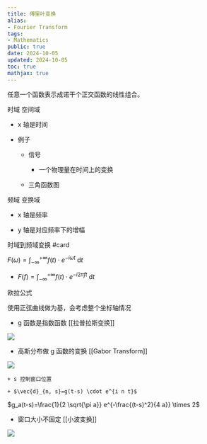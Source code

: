 ```yaml
---
title: 傅里叶变换
alias:
- Fourier Transform
tags:
- Mathematics
public: true
date: 2024-10-05
updated: 2024-10-05
toc: true
mathjax: true
---
```


任意一个函数表示成诺干个正交函数的线性组合。

时域 空间域

  + x 轴是时间

  + 例子

    + 信号

      + 一个物理量在时间上的变换

    + 三角函数图

频域 变换域

  + x 轴是频率

  + y 轴是对应频率下的增幅

时域到频域变换 #card


$F(\omega)=\int_{-\infty}^{+\infty} f(t) \cdot e^{-i \omega t} \mathrm{~d} t$
  + $F(f)=\int_{-\infty}^{+\infty} f(t) \cdot e^{-i 2 \pi f t} \mathrm{~d} t$

欧拉公式

使用正弦曲线做为基，会考虑整个坐标轴情况

  + g 函数是指数函数 [[拉普拉斯变换]]

![](https://media.xiang578.com/20221025233611.png)

  + 高斯分布做 g 函数的变换 [[Gabor Transform]]

![](https://media.xiang578.com/20221025233456-gabor.png)

    + s 控制窗口位置

    + $\vec{d}_{n, s}=g(t-s) \cdot e^{i n t}$
$g_a(t-s)=\frac{1}{2 \sqrt{\pi a}} e^{-\frac{(t-s)^2}{4 a}} \times 2$

  + 窗口大小不固定 [[小波变换]]

![](https://media.xiang578.com/20221025233701.png)


